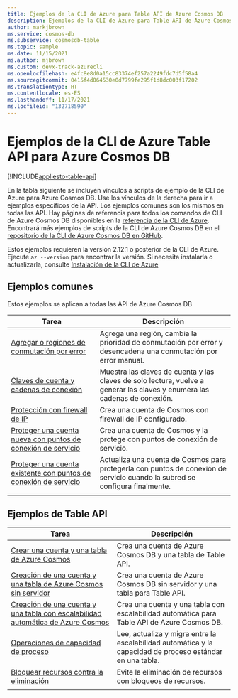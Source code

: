 ```yaml
---
title: Ejemplos de la CLI de Azure para Table API de Azure Cosmos DB
description: Ejemplos de la CLI de Azure para Table API de Azure Cosmos DB
author: markjbrown
ms.service: cosmos-db
ms.subservice: cosmosdb-table
ms.topic: sample
ms.date: 11/15/2021
ms.author: mjbrown
ms.custom: devx-track-azurecli
ms.openlocfilehash: e4fc8e8d0a15cc83374ef257a2249fdc7d5f58a4
ms.sourcegitcommit: 0415f4d064530e0d7799fe295f1d8dc003f17202
ms.translationtype: HT
ms.contentlocale: es-ES
ms.lasthandoff: 11/17/2021
ms.locfileid: "132718590"
---
```

# <a name="azure-cli-samples-for-azure-cosmos-db-table-api"></a>Ejemplos de la CLI de Azure Table API para Azure Cosmos DB
[!INCLUDE[appliesto-table-api](../includes/appliesto-table-api.md)]

En la tabla siguiente se incluyen vínculos a scripts de ejemplo de la CLI de Azure para Azure Cosmos DB. Use los vínculos de la derecha para ir a ejemplos específicos de la API. Los ejemplos comunes son los mismos en todas las API. Hay páginas de referencia para todos los comandos de CLI de Azure Cosmos DB disponibles en la [referencia de la CLI de Azure](/cli/azure/cosmosdb). Encontrará más ejemplos de scripts de la CLI de Azure Cosmos DB en el [repositorio de la CLI de Azure Cosmos DB en GitHub](https://github.com/Azure-Samples/azure-cli-samples/tree/master/cosmosdb).

Estos ejemplos requieren la versión 2.12.1 o posterior de la CLI de Azure. Ejecute `az --version` para encontrar la versión. Si necesita instalarla o actualizarla, consulte [Instalación de la CLI de Azure](/cli/azure/install-azure-cli)

## <a name="common-samples"></a>Ejemplos comunes

Estos ejemplos se aplican a todas las API de Azure Cosmos DB

|Tarea | Descripción |
|---|---|
| [Agregar o regiones de conmutación por error](../scripts/cli/common/regions.md?toc=%2fcli%2fazure%2ftoc.json) | Agrega una región, cambia la prioridad de conmutación por error y desencadena una conmutación por error manual.|
| [Claves de cuenta y cadenas de conexión](../scripts/cli/common/keys.md?toc=%2fcli%2fazure%2ftoc.json) | Muestra las claves de cuenta y las claves de solo lectura, vuelve a generar las claves y enumera las cadenas de conexión.|
| [Protección con firewall de IP](../scripts/cli/common/ipfirewall.md?toc=%2fcli%2fazure%2ftoc.json)| Crea una cuenta de Cosmos con firewall de IP configurado.|
| [Proteger una cuenta nueva con puntos de conexión de servicio](../scripts/cli/common/service-endpoints.md?toc=%2fcli%2fazure%2ftoc.json)| Crea una cuenta de Cosmos y la protege con puntos de conexión de servicio.|
| [Proteger una cuenta existente con puntos de conexión de servicio](../scripts/cli/common/service-endpoints-ignore-missing-vnet.md?toc=%2fcli%2fazure%2ftoc.json)| Actualiza una cuenta de Cosmos para protegerla con puntos de conexión de servicio cuando la subred se configura finalmente.|
|||

## <a name="table-api-samples"></a>Ejemplos de Table API

|Tarea | Descripción |
|---|---|
| [Crear una cuenta y una tabla de Azure Cosmos](../scripts/cli/table/create.md?toc=%2fcli%2fazure%2ftoc.json)| Crea una cuenta de Azure Cosmos DB y una tabla de Table API. |
| [Creación de una cuenta y una tabla de Azure Cosmos sin servidor](../scripts/cli/table/create.md?toc=%2fcli%2fazure%2ftoc.json)| Crea una cuenta de Azure Cosmos DB sin servidor y una tabla para Table API. |
| [Creación de una cuenta y una tabla con escalabilidad automática de Azure Cosmos](../scripts/cli/table/autoscale.md?toc=%2fcli%2fazure%2ftoc.json)| Crea una cuenta y una tabla con escalabilidad automática para Table API de Azure Cosmos DB. |
| [Operaciones de capacidad de proceso](../scripts/cli/table/throughput.md?toc=%2fcli%2fazure%2ftoc.json) | Lee, actualiza y migra entre la escalabilidad automática y la capacidad de proceso estándar en una tabla.|
| [Bloquear recursos contra la eliminación](../scripts/cli/table/lock.md?toc=%2fcli%2fazure%2ftoc.json)| Evite la eliminación de recursos con bloqueos de recursos.|
|||
